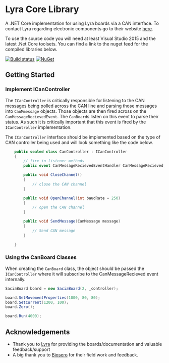 # Lyra Core Library

A .NET Core implementation for using Lyra boards via a CAN interface. To contact Lyra regarding electronic components go to their website [here](http://www.lyraelectronics.com).

To use the source code you will need at least Visual Studio 2015 and the latest .Net Core toolsets. You can find a link to the nuget feed for the compiled libraries below.

[![Build status](https://ci.appveyor.com/api/projects/status/y2wfkk2u29ry7igp/branch/master?svg=true)](https://ci.appveyor.com/project/CicerosPatience/lyra-core/branch/master) [![NuGet](https://img.shields.io/nuget/v/LyraElectronics.Core.svg)](https://www.nuget.org/packages/LyraElectronics.Core/)

## Getting Started

### Implement ICanController

 The `ICanController` is critically responsible for listening to the CAN messages being polled across the CAN line and parsing those messages into `CanMmessage` objects. Those objects are then fired across on the `CanMessageRecievedEvent`. The `CanBoard`s listen on this event to parse their status. As such it is critically important that this event is fired by the `ICanController` implementation.

 The `ICanController` interface should be implemented based on the type of CAN controller being used and will look something like the code below.

```csharp
    public sealed class CanController : ICanController
    {
        // fire in listener methods
        public event CanMessageRecievedEventHandler CanMessageRecieved;

        public void CloseChannel()
        {
            // close the CAN channel
        }

        public void OpenChannel(int baudRate = 250)
        {
            // open the CAN channel
        }

        public void SendMessage(CanMessage message)
        {
            // Send CAN message
        }

    }

```

### Using the CanBoard Classes

When creating the `CanBoard` class, the object should be passed the `ICanController` where it will subscribe to the CanMessageRecieved event internally.

```csharp
SaciaBoard board = new SaciaBoard(2, _controller);

board.SetMovementProperties(1000, 80, 80);
board.SetCurrent(1200, 100);
board.Zero();

board.Run(4000);
```

## Acknowledgements

* Thank you to [Lyra](http://www.lyraelectronics.com) for providing the boards/documentation and valuable feedback/support
* A big thank you to [Biosero](http://www.biosero.com) for their field work and feedback.
